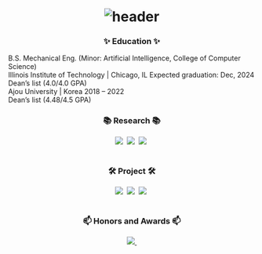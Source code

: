 <h1 align="center">
  <img src="https://capsule-render.vercel.app/api?type=waving&height=300&color=gradient&text=Welcome%20JJ's%20Github&fontAlign=50&fontSize=49&fontAlignY=50&textBg=false&section=header&strokeWidth=0&stroke=3" alt="header">
</h1>

<!--내용 부분-->
<h3 align="center">✨ Education ✨</h3>
B.S. Mechanical Eng. (Minor: Artificial Intelligence, College of Computer Science) <br>
Illinois Institute of Technology | Chicago, IL 			Expected graduation: Dec, 2024 <br>
Dean’s list (4.0/4.0 GPA)				           <br>
Ajou University | Korea					2018 – 2022		 <br>	 
Dean’s list (4.48/4.5 GPA) <br>


<h3 align="center">📚 Research 📚</h3>
<div align="center">
  <img src="https://img.shields.io/badge/typescript-007ACC.svg?style=for-the-badge&logo=typescript&logoColor=white" />&nbsp
  <img src="https://img.shields.io/badge/React%20Query-FF4154?style=for-the-badge&logo=react%20query&logoColor=white" />&nbsp
  <img src="https://img.shields.io/badge/Recoil-3578E5?style=for-the-badge&logo=recoil&logoColor=white" />&nbsp
</div>

<br>

<h3 align="center">🛠 Project 🛠</h3>
<div align="center">
  <img src="https://img.shields.io/badge/git-F05033.svg?style=for-the-badge&logo=git&logoColor=white" />&nbsp
  <img src="https://img.shields.io/badge/github-181717.svg?style=for-the-badge&logo=github&logoColor=white" />&nbsp
  <img src="https://img.shields.io/badge/Notion-F3F3F3.svg?style=for-the-badge&logo=notion&logoColor=black" />&nbsp
</div>



<br>

<h3 align="center">📫 Honors and Awards 📫</h3>
<div align="center">

  </a>
  <a href="mailto:oka1313@gmail.com">
    <img
      src="https://img.shields.io/badge/jjung28@hawk.iit-D14836?style=for-the-badge&logo=gmail&logoColor=white"/>&nbsp
  </a>
</div>
